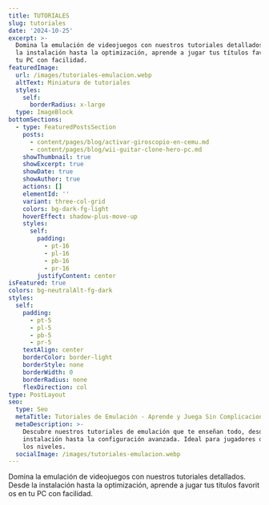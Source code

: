 ```yaml
---
title: TUTORIALES
slug: tutoriales
date: '2024-10-25'
excerpt: >-
  Domina la emulación de videojuegos con nuestros tutoriales detallados. Desde
  la instalación hasta la optimización, aprende a jugar tus títulos favoritos en
  tu PC con facilidad.
featuredImage:
  url: /images/tutoriales-emulacion.webp
  altText: Miniatura de tutoriales
  styles:
    self:
      borderRadius: x-large
  type: ImageBlock
bottomSections:
  - type: FeaturedPostsSection
    posts:
      - content/pages/blog/activar-giroscopio-en-cemu.md
      - content/pages/blog/wii-guitar-clone-hero-pc.md
    showThumbnail: true
    showExcerpt: true
    showDate: true
    showAuthor: true
    actions: []
    elementId: ''
    variant: three-col-grid
    colors: bg-dark-fg-light
    hoverEffect: shadow-plus-move-up
    styles:
      self:
        padding:
          - pt-16
          - pl-16
          - pb-16
          - pr-16
        justifyContent: center
isFeatured: true
colors: bg-neutralAlt-fg-dark
styles:
  self:
    padding:
      - pt-5
      - pl-5
      - pb-5
      - pr-5
    textAlign: center
    borderColor: border-light
    borderStyle: none
    borderWidth: 0
    borderRadius: none
    flexDirection: col
type: PostLayout
seo:
  type: Seo
  metaTitle: Tutoriales de Emulación - Aprende y Juega Sin Complicaciones de Manera Fácil
  metaDescription: >-
    Descubre nuestros tutoriales de emulación que te enseñan todo, desde la
    instalación hasta la configuración avanzada. Ideal para jugadores de todos
    los niveles.
  socialImage: /images/tutoriales-emulacion.webp
---
```

<div style="text-align: left">Domina la emulación de videojuegos con nuestros tutoriales detallados.
Desde la instalación hasta la optimización, aprende a jugar tus títulos favoritos en tu PC con facilidad.</div>

